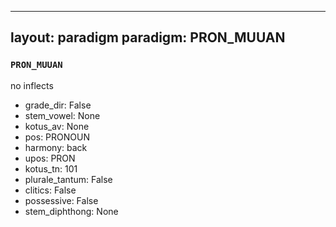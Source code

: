 
---
layout: paradigm
paradigm: PRON_MUUAN
---
### ` PRON_MUUAN `

no inflects
* grade_dir: False
* stem_vowel: None
* kotus_av: None
* pos: PRONOUN
* harmony: back
* upos: PRON
* kotus_tn: 101
* plurale_tantum: False
* clitics: False
* possessive: False
* stem_diphthong: None

